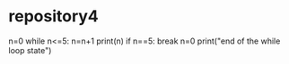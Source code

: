 # repository4
n=0
while n<=5:
    n=n+1
    print(n)
    if n==5:
        break
n=0 
print("end of the while loop state")
